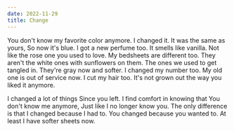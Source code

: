 ```yaml
---
date: 2022-11-29
title: Change
---
```


You don't know my favorite color anymore.
I changed it.
It was the same as yours,
So now it's blue.
I got a new perfume too.
It smells like vanilla.
Not like the rose one you used to love.
My bedsheets are different too.
They aren't the white ones with sunflowers on them.
The ones we used to get tangled in.
They're gray now and softer.
I changed my number too.
My old one is out of service now.
I cut my hair too.
It's not grown out the way you liked it anymore.

I changed a lot of things
Since you left.
I find comfort in knowing that
You don't know me anymore,
Just like I no longer know you.
The only difference is that
I changed because I had to.
You changed because you wanted to.
At least I have softer sheets now.
